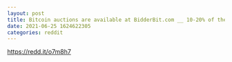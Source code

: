 ```yaml
--- 
layout: post 
title: Bitcoin auctions are available at BidderBit.com __ 10-20% of the current price 
date: 2021-06-25 1624622305 
categories: reddit 
--- 
```

https://redd.it/o7m8h7